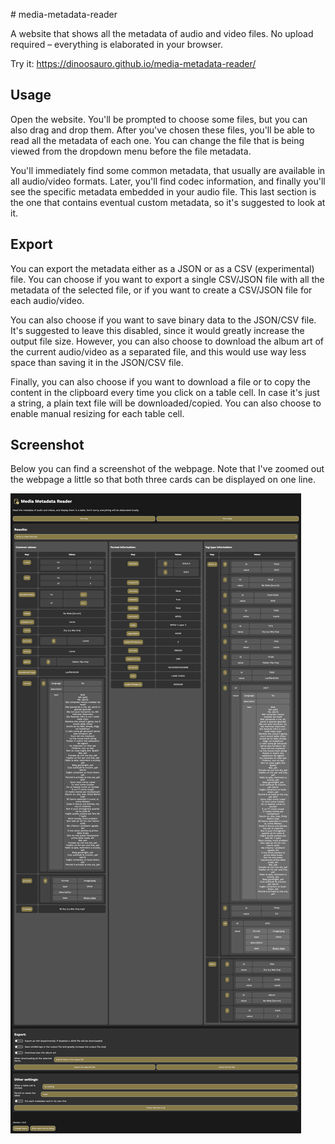 # media-metadata-reader

A website that shows all the metadata of audio and video files. No upload required – everything is elaborated in your browser.

Try it: https://dinoosauro.github.io/media-metadata-reader/

## Usage

Open the website. You'll be prompted to choose some files, but you can also drag and drop them. After you've chosen these files, you'll be able to read all the metadata of each one. You can change the file that is being viewed from the dropdown menu before the file metadata.

You'll immediately find some common metadata, that usually are available in all audio/video formats. Later, you'll find codec information, and finally you'll see the specific metadata embedded in your audio file. This last section is the one that contains eventual custom metadata, so it's suggested to look at it.

## Export
You can export the metadata either as a JSON or as a CSV (experimental) file. You can choose if you want to export a single  CSV/JSON file with all the metadata of the selected file, or if you want to create a CSV/JSON file for each audio/video.

You can also choose if you want to save binary data to the JSON/CSV file. It's suggested to leave this disabled, since it would greatly increase the output file size. However, you can also choose to download the album art of the current audio/video as a separated file, and this would use way less space than saving it in the JSON/CSV file.

Finally, you can also choose if you want to download a file or to copy the content in the clipboard every time you click on a table cell. In case it's just a string, a plain text file will be downloaded/copied. You can also choose to enable manual resizing for each table cell.

## Screenshot

Below you can find a screenshot of the webpage. Note that I've zoomed out the webpage a little so that both three cards can be displayed on one line. 

![An example of the metadata of a file](./readme_image.png)
